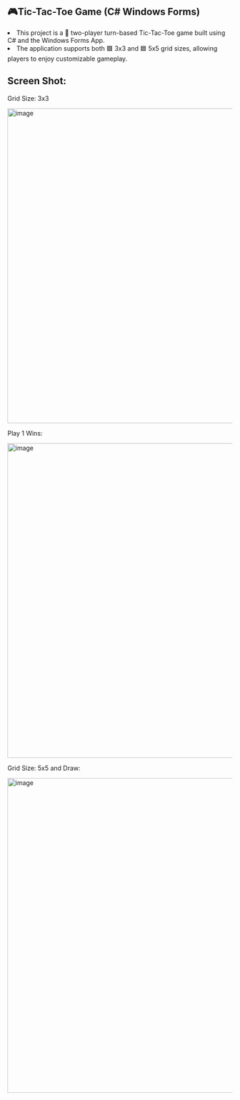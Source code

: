 ## 🎮Tic-Tac-Toe Game (C# Windows Forms)
<li>This project is a 👫 two-player turn-based Tic-Tac-Toe game built using C# and the Windows Forms App.</li>
<li>The application supports both 🟩 3x3 and 🟦 5x5 grid sizes, allowing players to enjoy customizable gameplay.</li>

## Screen Shot:
<p>Grid Size: 3x3</p>
<img width="705" alt="image" src="https://github.com/user-attachments/assets/a28576c7-3f91-4799-adf5-fbfe1d2ba8b6"/>
</br>
<p>Play 1 Wins:</p>
<img width="705" alt="image" src="https://github.com/user-attachments/assets/8ac743fd-ecc7-4744-aeee-ba8936240977"/>
</br>
<p>Grid Size: 5x5 and Draw:</p>
<img width="705" alt="image" src="https://github.com/user-attachments/assets/5450e630-4ca7-4858-a666-9de6d0b325db"/>
